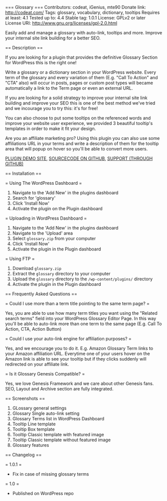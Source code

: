 === Glossary ===
Contributors: codeat, iGenius, mte90
Donate link: http://codeat.com/
Tags: glossary, vocabulary, dictionary, tooltips
Requires at least: 4.1
Tested up to: 4.4
Stable tag: 1.0.1
License: GPLv2 or later
License URI: http://www.gnu.org/licenses/gpl-2.0.html

Easily add and manage a glossary with auto-link, tooltips and more. Improve your internal site link building for a better SEO.

== Description ==

If you are looking for a plugin that provides the definitive Glossary Section for WordPress this is the right one!

Write a glossary or a dictionary section in your WordPress website. Every term of the glossary and every variation of them (E.g. "Call To Action" and "CTA" also) will occur in posts, pages or custom post types will became automatically a link to the Term page or even an external URL.

If you are looking for a solid strategy to improve your internal site link building and improve your SEO this is one of the best method we've tried and we incourage you to try this: it's for free!

You can also choose to put some tooltips on the referenced words and improve your website user experience, we provided 3 beautiful tooltip's templates in order to make it fit your design.

Are you an affiliate marketing pro?
Using this plugin you can also use some affiliations URL in your terms and write a description of them for the tooltip area that will popup on hover so you'll be able to convert more users.

[PLUGIN DEMO SITE](http://codeat.co/glossary), [SOURCECODE ON GITHUB](https://github.com/CodeAtCode/Glossary/), [SUPPORT (THROUGH GITHUB)](https://github.com/CodeAtCode/Glossary/issues)

== Installation ==

= Using The WordPress Dashboard =

1. Navigate to the 'Add New' in the plugins dashboard
2. Search for 'glossary'
3. Click 'Install Now'
4. Activate the plugin on the Plugin dashboard

= Uploading in WordPress Dashboard =

1. Navigate to the 'Add New' in the plugins dashboard
2. Navigate to the 'Upload' area
3. Select `glossary.zip` from your computer
4. Click 'Install Now'
5. Activate the plugin in the Plugin dashboard

= Using FTP =

1. Download `glossary.zip`
2. Extract the `glossary` directory to your computer
3. Upload the `glossary` directory to the `/wp-content/plugins/` directory
4. Activate the plugin in the Plugin dashboard

== Frequently Asked Questions ==

= Could I use more than a term title pointing to the same term page? =

Yes, you are able to use how many term titles you want using the "Related search terms" field into your WordPress Glossary Editor Page. In this way you'll be able to auto-link more than one term to the same page (E.g. Call To Action, CTA, Action Button)

= Could I use your auto-link engine for affiliation purposes? =

Yes, and we encourage you to do it.
E.g. Amazon Glossary Term links to your Amazon affiliation URL. Everytime one of your users hover on the Amazon link is able to see your tooltip but if they clicks suddenly will redirected on your affiliate link.

= Is it Glossary Genesis Compatible? =

Yes, we love Genesis Framework and we care about other Genesis fans. SEO, Layout and Archive section are fully integrated.

== Screenshots ==

1. GLossary general settings
2. Glossary Single auto-link setting
3. Glossary Terms list in WordPress Dashboard
4. Tooltip Line template
5. Tooltip Box template
6. Tooltip Classic template with featured image
7. Tooltip Classic template without featured image
8. Glossary features

== Changelog ==

= 1.0.1 =
* Fix in case of missing glossary terms

= 1.0 =
* Published on WordPress repo
